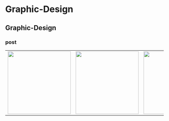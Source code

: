 # Graphic-Design
## Graphic-Design
### post
<table>
  <tr>
    <td><img src="https://github.com/bhatuprakash3219/Graphic-Design/blob/main/Dhantearas.jpg)" width="200"/></td>
    <td><img src="https://raw.githubusercontent.com/your-username/your-repo/main/images/image2.png" width="200"/></td>
    <td><img src="https://raw.githubusercontent.com/your-username/your-repo/main/images/image3.png" width="200"/></td>
  </tr>
</table>

